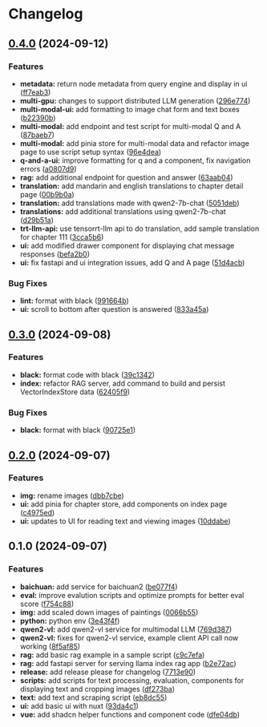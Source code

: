 # Changelog

## [0.4.0](https://github.com/briancaffey/HLLM/compare/v0.3.0...v0.4.0) (2024-09-12)


### Features

* **metadata:** return node metadata from query engine and display in ui ([ff7eab3](https://github.com/briancaffey/HLLM/commit/ff7eab3d536350d26f06cb3f9faab4752fe044ff))
* **multi-gpu:** changes to support distributed LLM generation ([296e774](https://github.com/briancaffey/HLLM/commit/296e774c6c3964261b711d993700e570a656f185))
* **multi-modal-ui:** add formatting to image chat form and text boxes ([b22390b](https://github.com/briancaffey/HLLM/commit/b22390bbd9062d5f51a0f89228080736fdd04b5c))
* **multi-modal:** add endpoint and test script for multi-modal Q and A ([87baeb7](https://github.com/briancaffey/HLLM/commit/87baeb7224e33608a07e4669e838f7d870655ed5))
* **multi-modal:** add pinia store for multi-modal data and refactor image page to use script setup syntax ([96e4dea](https://github.com/briancaffey/HLLM/commit/96e4dea27af541bc9dafa9d584c2d1c474f50bc6))
* **q-and-a-ui:** improve formatting for q and a component, fix navigation errors ([a0807d9](https://github.com/briancaffey/HLLM/commit/a0807d96f8249ef3bdf1c29f9024eed64157db8e))
* **rag:** add additional endpoint for question and answer ([63aab04](https://github.com/briancaffey/HLLM/commit/63aab04c42b05288d63d36c503fb63259ae790e3))
* **translation:** add mandarin and english translations to chapter detail page ([00b9b0a](https://github.com/briancaffey/HLLM/commit/00b9b0a7a3474d5bde73557ea2e5d89c40abaf2e))
* **translation:** add translations made with qwen2-7b-chat ([5051deb](https://github.com/briancaffey/HLLM/commit/5051deb56a7aa65dfd32b64bc6faba8f8acbd468))
* **translations:** add additional translations using qwen2-7b-chat ([d29b51a](https://github.com/briancaffey/HLLM/commit/d29b51a8f800cacf3f24d8e7d24b84f0779e5265))
* **trt-llm-api:** use tensorrt-llm api to do translation, add sample translation for chapter 111 ([3cca5b6](https://github.com/briancaffey/HLLM/commit/3cca5b6077cdfc5a62bc96d0048d9b644db5fbb8))
* **ui:** add modified drawer component for displaying chat message responses ([befa2b0](https://github.com/briancaffey/HLLM/commit/befa2b095f5c4e1b29512d4a94e28662f4db9989))
* **ui:** fix fastapi and ui integration issues, add Q and A page ([51d4acb](https://github.com/briancaffey/HLLM/commit/51d4acbb4b3c023ea6927f5cbe2077505da29161))


### Bug Fixes

* **lint:** format with black ([991664b](https://github.com/briancaffey/HLLM/commit/991664b05cef300a1ecb6ecb482fc2a59d3de11e))
* **ui:** scroll to bottom after question is answered ([833a45a](https://github.com/briancaffey/HLLM/commit/833a45af9a2895b6b01b10a1fb0aa5ffab5dbec0))

## [0.3.0](https://github.com/briancaffey/HLLM/compare/v0.2.0...v0.3.0) (2024-09-08)


### Features

* **black:** format code with black ([39c1342](https://github.com/briancaffey/HLLM/commit/39c1342ca58eedf31d80c1f48453dac11d6e2164))
* **index:** refactor RAG server, add command to build and persist VectorIndexStore data ([62405f9](https://github.com/briancaffey/HLLM/commit/62405f94c809d1493b8be4cb78a24a023f04f431))


### Bug Fixes

* **black:** format with black ([90725e1](https://github.com/briancaffey/HLLM/commit/90725e110cd1fc4557543eee67d7652ed511a9ee))

## [0.2.0](https://github.com/briancaffey/HLLM/compare/v0.1.0...v0.2.0) (2024-09-07)


### Features

* **img:** rename images ([dbb7cbe](https://github.com/briancaffey/HLLM/commit/dbb7cbe7c3996e3adc60cef8bf498f63564b2fb9))
* **ui:** add pinia for chapter store, add components on index page ([c4975ed](https://github.com/briancaffey/HLLM/commit/c4975ed3ea510245ed2aff61073865339e26d6fe))
* **ui:** updates to UI for reading text and viewing images ([10ddabe](https://github.com/briancaffey/HLLM/commit/10ddabe39c749671e453888f30c365da67e38d3a))

## 0.1.0 (2024-09-07)


### Features

* **baichuan:** add service for baichuan2 ([be077f4](https://github.com/briancaffey/HLLM/commit/be077f424aad6bcaa8650dc3237cc55f5774b0a7))
* **eval:** improve evalution scripts and optimize prompts for better eval score ([f754c88](https://github.com/briancaffey/HLLM/commit/f754c8885bf05fb7ccf2cae85194c3eb0fca6157))
* **img:** add scaled down images of paintings ([0066b55](https://github.com/briancaffey/HLLM/commit/0066b55b896364fc9a0e58666494d5d21b24050e))
* **python:** python env ([3e43f4f](https://github.com/briancaffey/HLLM/commit/3e43f4fcde5898c0bc6b3e0e6ec60e17392352cf))
* **qwen2-vl:** add qwen2-vl service for multimodal LLM ([769d387](https://github.com/briancaffey/HLLM/commit/769d387c2a84c370ae2f37566fc2311fa8fccc2b))
* **qwen2-vl:** fixes for qwen2-vl service, example client API call now working ([8f5af85](https://github.com/briancaffey/HLLM/commit/8f5af852ad9d0cd60edec7ea081ad8c2b0e4c061))
* **rag:** add basic rag example in a sample script ([c9c7efa](https://github.com/briancaffey/HLLM/commit/c9c7efa44f41f351d22c23d7bbf658da3b92f47c))
* **rag:** add fastapi server for serving llama index rag app ([b2e72ac](https://github.com/briancaffey/HLLM/commit/b2e72ac2be8c9dca615219f4347e4cd2a17c6a7c))
* **release:** add release please for changelog ([7713e90](https://github.com/briancaffey/HLLM/commit/7713e909d04a19b3afa8e01739414e6bb8e86c9b))
* **scripts:** add scripts for text processing, evaluation, components for displaying text and cropping images ([df273ba](https://github.com/briancaffey/HLLM/commit/df273bab7b34728ccdc94a1af2b4ca5846c77a29))
* **text:** add text and scraping script ([eb8dc55](https://github.com/briancaffey/HLLM/commit/eb8dc552ee1fcdc001fbe9d5765e18afafce0423))
* **ui:** add basic ui with nuxt ([93da4c1](https://github.com/briancaffey/HLLM/commit/93da4c13733ed1d7a65c6286bc9311884751ec8e))
* **vue:** add shadcn helper functions and component code ([dfe04db](https://github.com/briancaffey/HLLM/commit/dfe04db1d1bf0def0af2a4ef08cc12a898eeaad3))
